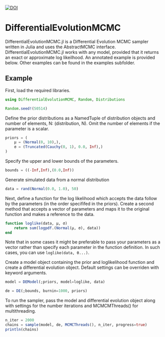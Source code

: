 [![DOI](https://zenodo.org/badge/267567217.svg)](https://zenodo.org/badge/latestdoi/267567217)

# DifferentialEvolutionMCMC

DifferentialEvolutionMCMC.jl is a Differential Evolution MCMC sampler written in Julia and uses the AbstractMCMC interface. DifferentialEvolutionMCMC.jl works with any model, provided that it returns an exact or approximate log likeilhood. An annotated example is provided below. Other examples can be found in the examples subfolder.

## Example

First, load the required libraries.

```julia
using DifferentialEvolutionMCMC, Random, Distributions

Random.seed!(50514)
```

Define the prior distributions as a NamedTuple of distribution objects and number of elements, N: (distribution, N). Omit the number of elements if the parameter is a scalar.

```julia
priors = (
    μ = (Normal(0, 10),),
    σ = (Truncated(Cauchy(0, 1), 0.0, Inf),)
)
```

Specify the upper and lower bounds of the parameters.

```julia
bounds = ((-Inf,Inf),(0.0,Inf))
```

Generate simulated data from a normal distribution

```julia
data = rand(Normal(0.0, 1.0), 50)
```

Next, define a function for the log likelihood which accepts the data follow by the parameters (in the order specififed in the priors). Create a second method that accepts a vector of parameters and maps it to the original function and makes a reference to the data.

```julia
function loglike(data, μ, σ)
    return sum(logpdf.(Normal(μ, σ), data))
end
```

Note that in some cases it might be preferable to pass your parameters as a vector rather than specify each parameter in the function definition. In such cases, you can use `loglike(data, θ...)`.

Create a model object containing the prior and loglikelihood function and create a differential evolution object. Default settings can be overriden with keyword arguments.

```julia
model = DEModel(;priors, model=loglike, data)

de = DE(;bounds, burnin=1000, priors)

```

To run the sampler, pass the model and differential evolution object along with settings for the number iterations and MCMCMThreads() for multithreading.

```julia
n_iter = 2000
chains = sample(model, de, MCMCThreads(), n_iter, progress=true)
println(chains)
```
